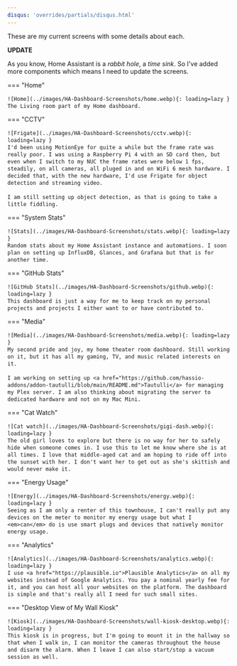 ```yaml
---
disqus: 'overrides/partials/disqus.html'
---
```



These are my current screens with some details about each.

**UPDATE**

As you know, Home Assistant is a *rabbit hole*, a *time sink*. So I've added more components which means I need to update the screens.

=== "Home"

    ![Home](../images/HA-Dashboard-Screenshots/home.webp){: loading=lazy }
    The Living room part of my Home dashboard.

=== "CCTV"

    ![Frigate](../images/HA-Dashboard-Screenshots/cctv.webp){: loading=lazy }
    I'd been using MotionEye for quite a while but the frame rate was really poor. I was using a Raspberry Pi 4 with an SD card then, but even when I switch to my NUC the frame rates were below 1 fps, steadily, on all cameras, all pluged in and on WiFi 6 mesh hardware. I decided that, with the new hardware, I'd use Frigate for object detection and streaming video. 

    I am still setting up object detection, as that is going to take a little fiddling.


=== "System Stats"

    ![Stats](../images/HA-Dashboard-Screenshots/stats.webp){: loading=lazy }
    Random stats about my Home Assistant instance and automations. I soon plan on setting up InfluxDB, Glances, and Grafana but that is for another time.


=== "GitHub Stats"

    ![GitHub Stats](../images/HA-Dashboard-Screenshots/github.webp){: loading=lazy }
    This dashboard is just a way for me to keep track on my personal projects and projects I either want to or have contributed to.

=== "Media"

    ![Media](../images/HA-Dashboard-Screenshots/media.webp){: loading=lazy }
    My second pride and joy, my home theater room dashboard. Still working on it, but it has all my gaming, TV, and music related interests on it.

    I am working on setting up <a href="https://github.com/hassio-addons/addon-tautulli/blob/main/README.md">Tautulli</a> for managing my Plex server. I am also thinking about migrating the server to dedicated hardware and not on my Mac Mini.

=== "Cat Watch"

    ![Cat watch](../images/HA-Dashboard-Screenshots/gigi-dash.webp){: loading=lazy }
    The old girl loves to explore but there is no way for her to safely hide when someone comes in. I use this to let me know where she is at all times. I love that middle-aged cat and am hoping to ride off into the sunset with her. I don't want her to get out as she's skittish and would never make it.

=== "Energy Usage"

    ![Energy](../images/HA-Dashboard-Screenshots/energy.webp){: loading=lazy }
    Seeing as I am only a renter of this townhouse, I can't really put any devices on the meter to monitor my energy usage but what I <em>can</em> do is use smart plugs and devices that natively monitor energy usage.

=== "Analytics"

    ![Analytics](../images/HA-Dashboard-Screenshots/analytics.webp){: loading=lazy }
    I use <a href="https://plausible.io">Plausible Analytics</a> on all my websites instead of Google Analytics. You pay a nominal yearly fee for it, and you can host all your websites on the platform. The dashboard is simple and that's really all I need for such small sites.

=== "Desktop View of My Wall Kiosk"

    ![Kiosk](../images/HA-Dashboard-Screenshots/wall-kiosk-desktop.webp){: loading=lazy }
    This kiosk is in progress, but I'm going to mount it in the hallway so that when I walk in, I can monitor the cameras throughout the house and disarm the alarm. When I leave I can also start/stop a vacuum session as well. 
